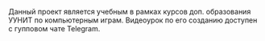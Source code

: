 Данный проект является учебным в рамках курсов доп. образования УУНИТ по компьютерным играм. Видеоурок по его созданию доступен с гупповом чате Telegram.
